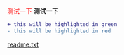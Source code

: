 <font color=red>测试一下</font>
**测试一下**
```diff
+ this will be highlighted in green
- this will be highlighted in red
```
[readme.txt](https://github.com/wenyer/test2/blob/master/readme1.txt)
